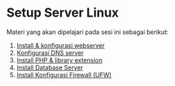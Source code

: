 Setup Server Linux
========================

Materi yang akan dipelajari pada sesi ini sebagai berikut:
1. [Install & konfigurasi webserver](https://github.com/agung3wi/workshop-juli2023/tree/main/sesi%201/1.%20Install%20%26%20konfigurasi%20webserver)
2. [Konfigurasi DNS server](https://github.com/agung3wi/workshop-juli2023/tree/main/sesi%201/2.%20Konfigurasi%20DNS%20server)
3. [Install PHP & library extension](https://github.com/agung3wi/workshop-juli2023/tree/main/sesi%201/3.%20Install%20PHP%20%26%20library%20extension)
4. [Install Database Server](https://github.com/agung3wi/workshop-juli2023/tree/main/sesi%201/4.%20Install%20Database%20Server)
5. [Install Konfigurasi Firewall (UFW)](https://github.com/agung3wi/workshop-juli2023/tree/main/sesi%201/5.%20Security)